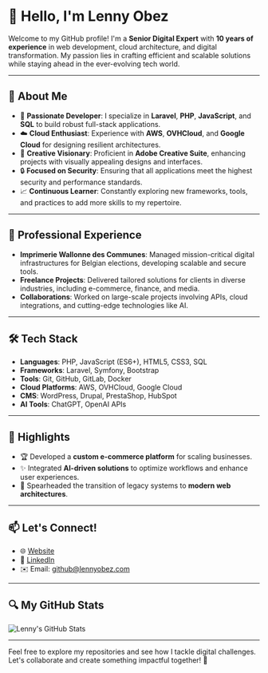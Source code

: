 # 👋 Hello, I'm Lenny Obez

Welcome to my GitHub profile! I'm a **Senior Digital Expert** with **10 years of experience** in web development, cloud architecture, and digital transformation. My passion lies in crafting efficient and scalable solutions while staying ahead in the ever-evolving tech world.

---

## 🚀 About Me

- 🌟 **Passionate Developer**: I specialize in **Laravel**, **PHP**, **JavaScript**, and **SQL** to build robust full-stack applications.
- ☁️ **Cloud Enthusiast**: Experience with **AWS**, **OVHCloud**, and **Google Cloud** for designing resilient architectures.
- 🎨 **Creative Visionary**: Proficient in **Adobe Creative Suite**, enhancing projects with visually appealing designs and interfaces.
- 🔒 **Focused on Security**: Ensuring that all applications meet the highest security and performance standards.
- 📈 **Continuous Learner**: Constantly exploring new frameworks, tools, and practices to add more skills to my repertoire.

---

## 💼 Professional Experience

- **Imprimerie Wallonne des Communes**: Managed mission-critical digital infrastructures for Belgian elections, developing scalable and secure tools.
- **Freelance Projects**: Delivered tailored solutions for clients in diverse industries, including e-commerce, finance, and media.
- **Collaborations**: Worked on large-scale projects involving APIs, cloud integrations, and cutting-edge technologies like AI.

---

## 🛠️ Tech Stack

- **Languages**: PHP, JavaScript (ES6+), HTML5, CSS3, SQL
- **Frameworks**: Laravel, Symfony, Bootstrap
- **Tools**: Git, GitHub, GitLab, Docker
- **Cloud Platforms**: AWS, OVHCloud, Google Cloud
- **CMS**: WordPress, Drupal, PrestaShop, HubSpot
- **AI Tools**: ChatGPT, OpenAI APIs

---

## 🌟 Highlights

- 🏆 Developed a **custom e-commerce platform** for scaling businesses.
- ✨ Integrated **AI-driven solutions** to optimize workflows and enhance user experiences.
- 🎯 Spearheaded the transition of legacy systems to **modern web architectures**.

---

## 📫 Let's Connect!

- 🌐 [Website](https://lennyobez.com/)
- 💼 [LinkedIn](https://linkedin.com/in/lennyobez)
- ✉️ Email: [github@lennyobez.com](mailto:github@lennyobez.com)

---

## 🔍 My GitHub Stats

![Lenny's GitHub Stats](https://github-readme-stats.vercel.app/api?username=lennyobez&show_icons=true&theme=default)

---

Feel free to explore my repositories and see how I tackle digital challenges. Let's collaborate and create something impactful together! 🌟
